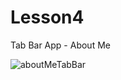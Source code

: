 # Lesson4
Tab Bar App - About Me

![aboutMeTabBar](https://user-images.githubusercontent.com/30910230/57247357-3fb08500-7048-11e9-8e1d-da405c2ce4f5.gif)
